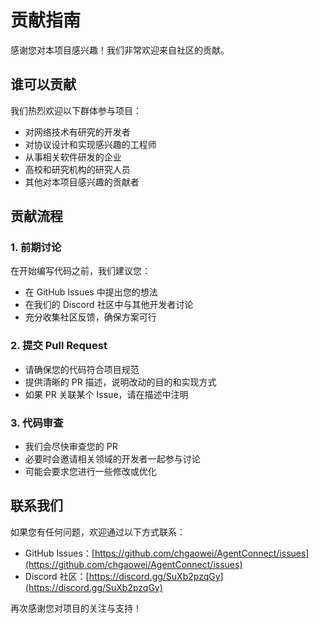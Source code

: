 # 贡献指南

感谢您对本项目感兴趣！我们非常欢迎来自社区的贡献。

## 谁可以贡献

我们热烈欢迎以下群体参与项目：
- 对网络技术有研究的开发者
- 对协议设计和实现感兴趣的工程师
- 从事相关软件研发的企业
- 高校和研究机构的研究人员
- 其他对本项目感兴趣的贡献者

## 贡献流程

### 1. 前期讨论
在开始编写代码之前，我们建议您：
- 在 GitHub Issues 中提出您的想法
- 在我们的 Discord 社区中与其他开发者讨论
- 充分收集社区反馈，确保方案可行

### 2. 提交 Pull Request
- 请确保您的代码符合项目规范
- 提供清晰的 PR 描述，说明改动的目的和实现方式
- 如果 PR 关联某个 Issue，请在描述中注明

### 3. 代码审查
- 我们会尽快审查您的 PR
- 必要时会邀请相关领域的开发者一起参与讨论
- 可能会要求您进行一些修改或优化

## 联系我们

如果您有任何问题，欢迎通过以下方式联系：
- GitHub Issues：[https://github.com/chgaowei/AgentConnect/issues](https://github.com/chgaowei/AgentConnect/issues)
- Discord 社区：[https://discord.gg/SuXb2pzqGy](https://discord.gg/SuXb2pzqGy)  

再次感谢您对项目的关注与支持！
